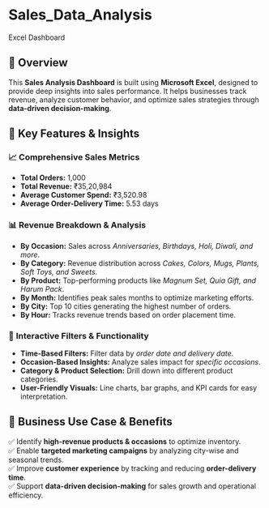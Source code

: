 # Sales_Data_Analysis
Excel Dashboard

## 🌟 Overview  
This **Sales Analysis Dashboard** is built using **Microsoft Excel**, designed to provide deep insights into sales performance. It helps businesses track revenue, analyze customer behavior, and optimize sales strategies through **data-driven decision-making**.  

## 🚀 Key Features & Insights  

### 📈 **Comprehensive Sales Metrics**  
- **Total Orders:** 1,000  
- **Total Revenue:** ₹35,20,984  
- **Average Customer Spend:** ₹3,520.98  
- **Average Order-Delivery Time:** 5.53 days  

### 📊 **Revenue Breakdown & Analysis**  
- **By Occasion:** Sales across *Anniversaries, Birthdays, Holi, Diwali, and more*.  
- **By Category:** Revenue distribution across *Cakes, Colors, Mugs, Plants, Soft Toys, and Sweets*.  
- **By Product:** Top-performing products like *Magnum Set, Quia Gift, and Harum Pack*.  
- **By Month:** Identifies peak sales months to optimize marketing efforts.  
- **By City:** Top 10 cities generating the highest number of orders.  
- **By Hour:** Tracks revenue trends based on order placement time.  

### 🎯 **Interactive Filters & Functionality**  
- **Time-Based Filters:** Filter data by *order date and delivery date*.  
- **Occasion-Based Insights:** Analyze sales impact for *specific occasions*.  
- **Category & Product Selection:** Drill down into different product categories.  
- **User-Friendly Visuals:** Line charts, bar graphs, and KPI cards for easy interpretation.  

## 📌 Business Use Case & Benefits  
✅ Identify **high-revenue products & occasions** to optimize inventory.  
✅ Enable **targeted marketing campaigns** by analyzing city-wise and seasonal trends.  
✅ Improve **customer experience** by tracking and reducing **order-delivery time**.  
✅ Support **data-driven decision-making** for sales growth and operational efficiency.
